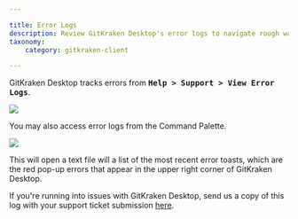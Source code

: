 ```yaml
---

title: Error Logs
description: Review GitKraken Desktop's error logs to navigate rough waters.
taxonomy:
    category: gitkraken-client

---
```


GitKraken Desktop tracks errors from <kbd><strong>Help > Support > View Error Logs</strong></kbd>.

<img src="/wp-content/uploads/view-error-log.png" srcset="/wp-content/uploads/view-error-log@2x.png" class="img-responsive center img-bordered">

You may also access error logs from the Command Palette.

<img src="/wp-content/uploads/fuzzy-finder-error.gif"  class="img-responsive center img-bordered">

This will open a text file will a list of the most recent error toasts, which are the red pop-up errors that appear in the upper right corner of GitKraken Desktop.

If you're running into issues with GitKraken Desktop, send us a copy of this log with your support ticket submission <a href="https://www.gitkraken.com/git-client/contact-support" target=_blank>here</a>.